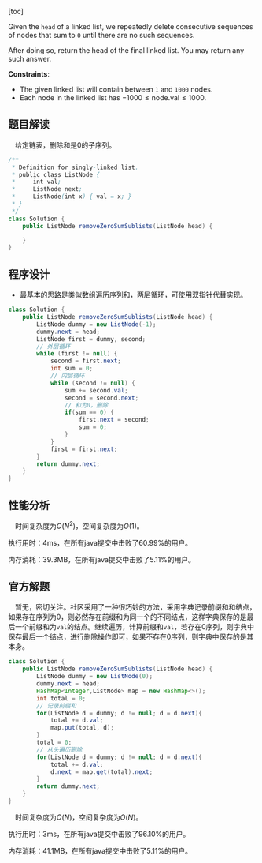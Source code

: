 [toc]

Given the `head` of a linked list, we repeatedly delete consecutive sequences of nodes that sum to `0` until there are no such sequences.

After doing so, return the head of the final linked list.  You may return any such answer.

 

**Constraints**:

* The given linked list will contain between `1` and `1000` nodes.
* Each node in the linked list has $-1000 \le \text{node.val} \le 1000$.



## 题目解读

&emsp;给定链表，删除和是$0$的子序列。

```java
/**
 * Definition for singly-linked list.
 * public class ListNode {
 *     int val;
 *     ListNode next;
 *     ListNode(int x) { val = x; }
 * }
 */
class Solution {
    public ListNode removeZeroSumSublists(ListNode head) {

    }
}
```

## 程序设计

* 最基本的思路是类似数组遍历序列和，两层循环，可使用双指针代替实现。

```java
class Solution {
    public ListNode removeZeroSumSublists(ListNode head) {
        ListNode dummy = new ListNode(-1);
        dummy.next = head;
        ListNode first = dummy, second;
        // 外层循环
        while (first != null) {
            second = first.next;
            int sum = 0;
            // 内层循环
            while (second != null) {
                sum += second.val;
                second = second.next;
                // 和为0，删除
                if(sum == 0) {
                    first.next = second;
                    sum = 0;
                }
            }
            first = first.next;
        }
        return dummy.next;
    }
}
```

## 性能分析

&emsp;时间复杂度为$O(N^2)$，空间复杂度为$O(1)$。

执行用时：4ms，在所有java提交中击败了60.99%的用户。

内存消耗：39.3MB，在所有java提交中击败了5.11%的用户。

## 官方解题

&emsp;暂无，密切关注。社区采用了一种很巧妙的方法，采用字典记录前缀和和结点，如果存在序列为$0$，则必然存在前缀和为同一个的不同结点，这样字典保存的是最后一个前缀和为`val`的结点。继续遍历，计算前缀和`val`，若存在$0$序列，则字典中保存最后一个结点，进行删除操作即可，如果不存在0序列，则字典中保存的是其本身。

```java
class Solution {
    public ListNode removeZeroSumSublists(ListNode head) {
        ListNode dummy = new ListNode(0);
        dummy.next = head;
        HashMap<Integer,ListNode> map = new HashMap<>();
        int total = 0;
        // 记录前缀和
        for(ListNode d = dummy; d != null; d = d.next){
            total += d.val;
            map.put(total, d);
        }
        total = 0;
        // 从头遍历删除
        for(ListNode d = dummy; d != null; d = d.next){
            total += d.val;
            d.next = map.get(total).next;
        }
        return dummy.next;
    }
}
```

&emsp;时间复杂度为$O(N)$，空间复杂度为$O(N)$。

执行用时：3ms，在所有java提交中击败了96.10%的用户。

内存消耗：41.1MB，在所有java提交中击败了5.11%的用户。